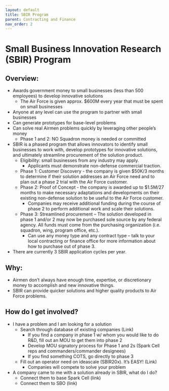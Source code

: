 ```yaml
---
layout: default
title: SBIR Program
parent: Contracting and Finance
nav_order: 2
---
```


# Small Business Innovation Research (SBIR) Program

## Overview:

*   Awards government money to small businesses (less than 500 employees) to develop innovative solutions
    *   The Air Force is given approx. $600M every year that must be spent on small businesses
*   Anyone at any level can use the program to partner with small businesses
*   Can generate prototypes for base-level problems
*   Can solve real Airmen problems quickly by leveraging other people’s money
    *   Phase 1 and 2: NO Squadron money is needed or committed
*   SBIR is a phased program that allows innovators to identify small businesses to work with, develop prototypes for innovative solutions, and ultimately streamline procurement of the solution product.
    *   Eligibility: small businesses from any industry may apply.
        *   Applicants must demonstrate non-defense commercial traction.
    *   Phase 1: Customer Discovery - the company is given $50K/3 months to determine if their solution addresses an Air Force need and to plan out a phase 2 trial with the Air Force customer.
    *   Phase 2: Proof of Concept - the company is awarded up to $1.5M/27 months to make necessary adaptations and developments on their existing non-defense solution to be useful to the Air Force customer.
        *   Companies may receive additional funding during the course of phase 2 to perform additional work and scale their solutions.
    *   Phase 3: Streamlined procurement – The solution developed in phase 1 and/or 2 may now be purchased sole source by any federal agency. All funds must come from the purchasing organization (i.e. squadron, wing, program office, etc.).
        *   Can use any money type and any contract type – talk to your local contracting or finance office for more information about how to purchase out of phase 3.
*    There are currently 3 SBIR application cycles per year.

## Why:

*   Airmen don’t always have enough time, expertise, or discretionary money to accomplish and new innovative things.
*   SBIR can provide quicker solutions and higher quality products to Air Force problems.

## How do I get involved?

*   I have a problem and I am looking for a solution
    *   Search through database of existing companies (Link)
        *   If you find a company in phase 1 w/ whom you would like to do R&D, fill out an MOU to get them into phase 2
        *   Develop MOU signatory process for Phase 1 and 2s (Spark Cell reps and commanders/commander designees)
        *   If you find something COTS, go directly to phase 3
    *   Fill out an operator need on ideascale (SBIR20x). It’s EASY! (Link)
        *   Companies will compete to solve your problem
*   A company came to me with a solution already in SBIR, what do I do?
    *   Connect them to base Spark Cell (link)
    *   Connect them to SBO (link)
